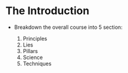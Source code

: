 # The Introduction
- Breakdown the overall course into 5 section: 

  1. Principles 
  2. Lies
  3. Pillars
  4. Science
  5. Techniques 